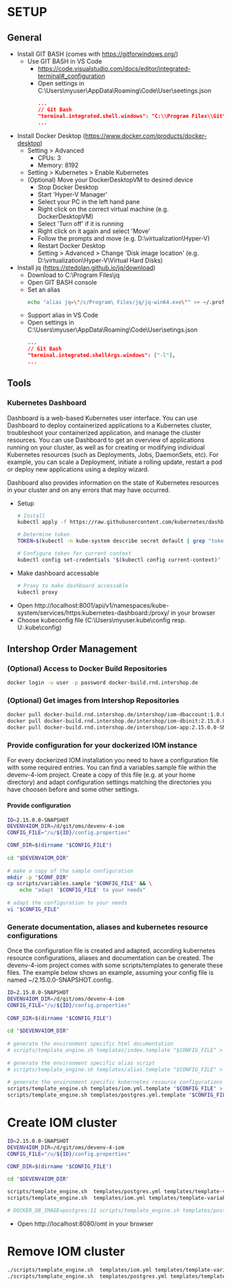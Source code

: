 # SETUP

## General

* Install GIT BASH (comes with https://gitforwindows.org/)
    * Use GIT BASH in VS Code
        * https://code.visualstudio.com/docs/editor/integrated-terminal#_configuration
        * Open settings in C:\Users\myuser\AppData\Roaming\Code\User\seetings.json
            ```json
            ...
            // Git Bash
            "terminal.integrated.shell.windows": "C:\\Program Files\\Git\\bin\\bash.exe"
            ...
            ```
* Install Docker Desktop (https://www.docker.com/products/docker-desktop)
    * Setting > Advanced
        * CPUs: 3
        * Memory: 8192
    * Setting > Kubernetes > Enable Kubernetes
    * (Optional) Move your DockerDesktopVM to desired device
        * Stop Docker Desktop
        * Start 'Hyper-V Manager'
        * Select your PC in the left hand pane
        * Right click on the correct virtual machine (e.g. DockerDesktopVM)
        * Select 'Turn off' if it is running
        * Right click on it again and select 'Move'
        * Follow the prompts and move (e.g. D:\virtualization\Hyper-V)
        * Restart Docker Desktop
        * Setting > Advanced > Change 'Disk image location' (e.g. D:\virtualization\Hyper-V\Virtual Hard Disks)
* Install jq (https://stedolan.github.io/jq/download)
    * Download to C:\Program Files\jq
    * Open GIT BASH console
    * Set an alias
        ```sh
        echo "alias jq=\"/c/Program\ Files/jq/jq-win64.exe\"" >> ~/.profile
        ```
    * Support alias in VS Code
    * Open settings in C:\Users\myuser\AppData\Roaming\Code\User\setings.json
        ```json
        ...
        // Git Bash
        "terminal.integrated.shellArgs.windows": ["-l"],
        ...
        ```

## Tools

### Kubernetes Dashboard
Dashboard is a web-based Kubernetes user interface. You can use Dashboard to deploy containerized applications to a Kubernetes cluster, troubleshoot your containerized application, and manage the cluster resources. You can use Dashboard to get an overview of applications running on your cluster, as well as for creating or modifying individual Kubernetes resources (such as Deployments, Jobs, DaemonSets, etc). For example, you can scale a Deployment, initiate a rolling update, restart a pod or deploy new applications using a deploy wizard.

Dashboard also provides information on the state of Kubernetes resources in your cluster and on any errors that may have occurred.

* Setup
    ```sh
    # Install
    kubectl apply -f https://raw.githubusercontent.com/kubernetes/dashboard/v1.10.1/src/deploy/recommended/kubernetes-dashboard.yaml
    
    # Determine token
    TOKEN=$(kubectl -n kube-system describe secret default | grep "token:" | sed -E 's/.*token: *//g')
    
    # Configure token for current context
    kubectl config set-credentials "$(kubectl config current-context)" --token="$TOKEN"
    ```
* Make dashboard accessable
    ```sh
    # Proxy to make dashboard accessable
    kubectl proxy
    ```
* Open http://localhost:8001/api/v1/namespaces/kube-system/services/https:kubernetes-dashboard:/proxy/ in your browser
* Choose kubeconfig file (C:\Users\myuser\.kube\config resp. U:\.kube\config)

## Intershop Order Management

### (Optional) Access to Docker Build Repositories
```sh
docker login -u user -p password docker-build.rnd.intershop.de
```

### (Optional) Get images from Intershop Repositories 
```sh
docker pull docker-build.rnd.intershop.de/intershop/iom-dbaccount:1.0.0.0-SNAPSHOT
docker pull docker-build.rnd.intershop.de/intershop/iom-dbinit:2.15.0.0-SNAPSHOT
docker pull docker-build.rnd.intershop.de/intershop/iom-app:2.15.0.0-SNAPSHOT
```

### Provide configuration for your dockerized IOM instance

For every dockerized IOM installation you need to have a configuration file with some required entries. You can find a variables.sample file within the devenv-4-iom project. Create a copy of this file (e.g. at your home directory) and adapt configuration settings matching the directories you have choosen before and some other settings.

#### Provide configuration
```sh
ID=2.15.0.0-SNAPSHOT
DEVENV4IOM_DIR=/d/git/oms/devenv-4-iom
CONFIG_FILE="/u/${ID}/config.properties"

CONF_DIR=$(dirname "$CONFIG_FILE")
  
cd "$DEVENV4IOM_DIR"
 
# make a copy of the sample configuration
mkdir -p "$CONF_DIR"
cp scripts/variables.sample "$CONFIG_FILE" && \
    echo "adapt '$CONFIG_FILE' to your needs"
 
# adapt the configuration to your needs
vi "$CONFIG_FILE"
```

### Generate documentation, aliases and kubernetes resource configurations

Once the configuration file is created and adapted, according kubernetes resource configurations, aliases and documentation can be created. The devenv-4-iom project comes with some scripts/templates to generate these files. The example below shows an example, assuming your config file is named ~/2.15.0.0-SNAPSHOT.config.
```sh
ID=2.15.0.0-SNAPSHOT
DEVENV4IOM_DIR=/d/git/oms/devenv-4-iom
CONFIG_FILE="/u/${ID}/config.properties"
 
CONF_DIR=$(dirname "$CONFIG_FILE")
 
cd "$DEVENV4IOM_DIR"
 
# generate the environment specific html documentation
# scripts/template_engine.sh templates/index.template "$CONFIG_FILE" > "$CONF_DIR/$CONF_BASE-docu.html"
 
# generate the environment specific alias script
# scripts/template_engine.sh templates/alias.template "$CONFIG_FILE" > "$CONF_DIR/$CONF_BASE-alias.sh"
 
# generate the environment specific kubernetes resource configurations
scripts/template_engine.sh templates/iom.yml.template "$CONFIG_FILE" > "$CONF_DIR/iom.yml"
scripts/template_engine.sh templates/postgres.yml.template "$CONFIG_FILE" > "$CONF_DIR/postgres.yml"
```

# Create IOM cluster

```sh
ID=2.15.0.0-SNAPSHOT
DEVENV4IOM_DIR=/d/git/oms/devenv-4-iom
CONFIG_FILE="/u/${ID}/config.properties"
 
CONF_DIR=$(dirname "$CONFIG_FILE")

cd "$DEVENV4IOM_DIR"

scripts/template_engine.sh  templates/postgres.yml templates/template-variables | kubectl apply -f -
scripts/template_engine.sh  templates/iom.yml templates/template-variables | kubectl apply -f -

# DOCKER_DB_IMAGE=postgres:11 scripts/template_engine.sh templates/postgres.yml | kubectl apply -f -
```

* Open http://localhost:8080/omt in your browser

# Remove IOM cluster

```sh
./scripts/template_engine.sh  templates/iom.yml templates/template-variables | kubectl delete -f -
./scripts/template_engine.sh  templates/postgres.yml templates/template-variables | kubectl delete -f -
```